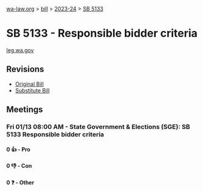 [wa-law.org](/) > [bill](/bill/) > [2023-24](/bill/2023-24/) > [SB 5133](/bill/2023-24/sb/5133/)

# SB 5133 - Responsible bidder criteria
[leg.wa.gov](https://app.leg.wa.gov/billsummary?BillNumber=5133&Year=2023&Initiative=false)

## Revisions
* [Original Bill](1/)
* [Substitute Bill](S/)

## Meetings
### Fri 01/13 08:00 AM - State Government & Elections (SGE): SB 5133 Responsible bidder criteria
#### 0 👍 - Pro

#### 0 👎 - Con

#### 0 ❓ - Other

